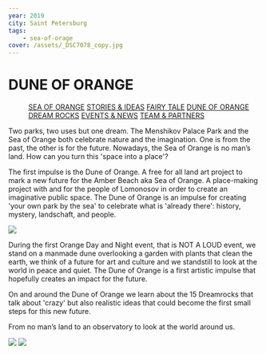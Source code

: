 ```yaml
---
year: 2019
city: Saint Petersburg
tags:
    - sea-of-orage
cover: /assets/_DSC7078_copy.jpg
---
```


# DUNE OF ORANGE

<Menu>
<a href="/sea-of-orange">SEA OF ORANGE</a>
<a href="/sea-of-orange/stories-and-ideas">STORIES & IDEAS</a>
<a href="/sea-of-orange/fairytale">FAIRY TALE</a>
<a href="/sea-of-orange/dune-of-orange">DUNE OF ORANGE</a>
<a href="/sea-of-orange/dreamrocks">DREAM ROCKS</a>
<a href="/sea-of-orange/events-and-news">EVENTS & NEWS</a>
<a href="/sea-of-orange/team-and-partners">TEAM & PARTNERS</a>
</Menu>

Two parks, two uses but one dream. The Menshikov Palace Park and the Sea of Orange both celebrate nature and the imagination. One is from the past, the other is for the future. Nowadays, the Sea of Orange is no man’s land. How can you turn this 'space into a place'?

The first impulse is the Dune of Orange. A free for all land art project to mark a new future for the Amber Beach aka Sea of Orange. A place-making project with and for the people of Lomonosov in order to create an imaginative public space. The Dune of Orange is an impulse for creating 'your own park by the sea' to celebrate what is 'already there': history, mystery, landschaft, and people.

![](/assets/sea-of-orange/sorange_5_1.jpg)

During the first Orange Day and Night event, that is NOT A LOUD event, we stand on a manmade dune overlooking a garden with plants that clean the earth, we think of a future for art and culture and we standstill to look at the world in peace and quiet. The Dune of Orange is a first artistic impulse that hopefully creates an impact for the future.

On and around the Dune of Orange we learn about the 15 Dreamrocks that talk about 'crazy' but also realistic ideas that could become the first small steps for this new future.

From no man’s land to an observatory to look at the world around us.

<Carousel>
<img src="/assets/sea-of-orange/sorange_5_2.jpg"/>
<img src="/assets/sea-of-orange/sorange_5_3.jpg"/>
</Carousel>
